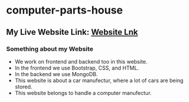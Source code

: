 # computer-parts-house
## My Live Website Link: [Website Lnk](https://computer-parts-house.web.app/)
### Something about my Website
* We work on frontend and backend too in this website.
* In the frontend we use Bootstrap, CSS, and HTML.
* In the backend we use MongoDB.
* This website is about a car manufectur, where a lot of cars are being stored.
* This website belongs to handle a computer manufectur.